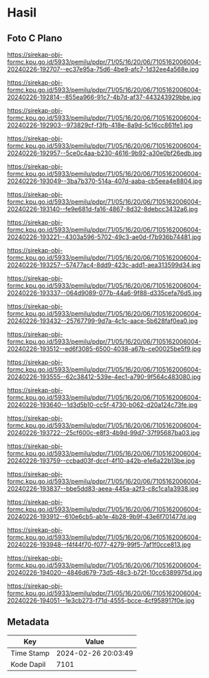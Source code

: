 # Hasil

## Foto C Plano

https://sirekap-obj-formc.kpu.go.id/5933/pemilu/pdpr/71/05/16/20/06/7105162006004-20240226-192707--ec37e95a-75d6-4be9-afc7-1d32ee4a568e.jpg

https://sirekap-obj-formc.kpu.go.id/5933/pemilu/pdpr/71/05/16/20/06/7105162006004-20240226-192814--855ea966-91c7-4b7d-af37-443243929bbe.jpg

https://sirekap-obj-formc.kpu.go.id/5933/pemilu/pdpr/71/05/16/20/06/7105162006004-20240226-192903--973829cf-f3fb-418e-8a9d-5c16cc861fe1.jpg

https://sirekap-obj-formc.kpu.go.id/5933/pemilu/pdpr/71/05/16/20/06/7105162006004-20240226-192957--5ce0c4aa-b230-4616-9b92-a30e0bf26edb.jpg

https://sirekap-obj-formc.kpu.go.id/5933/pemilu/pdpr/71/05/16/20/06/7105162006004-20240226-193049--3ba7b370-514a-407d-aaba-cb5eea4e8804.jpg

https://sirekap-obj-formc.kpu.go.id/5933/pemilu/pdpr/71/05/16/20/06/7105162006004-20240226-193140--fe9e681d-fa16-4867-8d32-8debcc3432a6.jpg

https://sirekap-obj-formc.kpu.go.id/5933/pemilu/pdpr/71/05/16/20/06/7105162006004-20240226-193221--4303a596-5702-49c3-ae0d-f7b936b74481.jpg

https://sirekap-obj-formc.kpu.go.id/5933/pemilu/pdpr/71/05/16/20/06/7105162006004-20240226-193257--57477ac4-8dd9-423c-add1-aea313599d34.jpg

https://sirekap-obj-formc.kpu.go.id/5933/pemilu/pdpr/71/05/16/20/06/7105162006004-20240226-193337--064d9089-077b-44a6-9f88-d335cefa76d5.jpg

https://sirekap-obj-formc.kpu.go.id/5933/pemilu/pdpr/71/05/16/20/06/7105162006004-20240226-193432--25767799-9d7a-4c1c-aace-5b628faf0ea0.jpg

https://sirekap-obj-formc.kpu.go.id/5933/pemilu/pdpr/71/05/16/20/06/7105162006004-20240226-193512--ed6f3085-6500-4038-a67b-ce00025be5f9.jpg

https://sirekap-obj-formc.kpu.go.id/5933/pemilu/pdpr/71/05/16/20/06/7105162006004-20240226-193555--62c38412-539e-4ec1-a790-9f564c483080.jpg

https://sirekap-obj-formc.kpu.go.id/5933/pemilu/pdpr/71/05/16/20/06/7105162006004-20240226-193640--1d3d5b10-cc5f-4730-b062-d20a124c73fe.jpg

https://sirekap-obj-formc.kpu.go.id/5933/pemilu/pdpr/71/05/16/20/06/7105162006004-20240226-193722--25cf600c-e8f3-4b9d-99d7-37f95687ba03.jpg

https://sirekap-obj-formc.kpu.go.id/5933/pemilu/pdpr/71/05/16/20/06/7105162006004-20240226-193759--ccbad03f-dccf-4f10-a42b-e1e6a22b13be.jpg

https://sirekap-obj-formc.kpu.go.id/5933/pemilu/pdpr/71/05/16/20/06/7105162006004-20240226-193837--bbe5dd83-aeea-445a-a2f3-c8c1ca1a3938.jpg

https://sirekap-obj-formc.kpu.go.id/5933/pemilu/pdpr/71/05/16/20/06/7105162006004-20240226-193912--610e6cb5-ab1e-4b28-9b9f-43e6f701477d.jpg

https://sirekap-obj-formc.kpu.go.id/5933/pemilu/pdpr/71/05/16/20/06/7105162006004-20240226-193948--f4f44f70-f077-4279-99f5-7af1f0cce813.jpg

https://sirekap-obj-formc.kpu.go.id/5933/pemilu/pdpr/71/05/16/20/06/7105162006004-20240226-194020--4846d679-73d5-48c3-b72f-10cc6389975d.jpg

https://sirekap-obj-formc.kpu.go.id/5933/pemilu/pdpr/71/05/16/20/06/7105162006004-20240226-194051--1e3cb273-f71d-4555-bcce-4cf958917f0e.jpg


## Metadata

| Key        | Value               |
| ---------- | ------------------- |
| Time Stamp | 2024-02-26 20:03:49 |
| Kode Dapil | 7101                |



